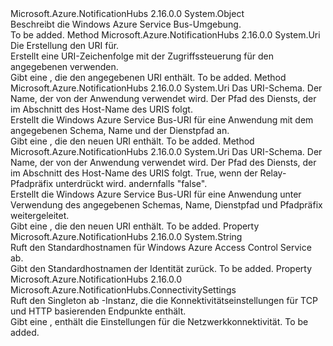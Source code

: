 <Type Name="ServiceBusEnvironment" FullName="Microsoft.Azure.NotificationHubs.ServiceBusEnvironment">
  <TypeSignature Language="C#" Value="public static class ServiceBusEnvironment" />
  <TypeSignature Language="ILAsm" Value=".class public auto ansi abstract sealed beforefieldinit ServiceBusEnvironment extends System.Object" />
  <TypeSignature Language="DocId" Value="T:Microsoft.Azure.NotificationHubs.ServiceBusEnvironment" />
  <TypeSignature Language="VB.NET" Value="Public Class ServiceBusEnvironment" />
  <TypeSignature Language="F#" Value="type ServiceBusEnvironment = class" />
  <AssemblyInfo>
    <AssemblyName>Microsoft.Azure.NotificationHubs</AssemblyName>
    <AssemblyVersion>2.16.0.0</AssemblyVersion>
  </AssemblyInfo>
  <Base>
    <BaseTypeName>System.Object</BaseTypeName>
  </Base>
  <Interfaces />
  <Docs>
    <summary>Beschreibt die Windows Azure Service Bus-Umgebung. </summary>
    <remarks>To be added.</remarks>
  </Docs>
  <Members>
    <Member MemberName="CreateAccessControlUri">
      <MemberSignature Language="C#" Value="public static Uri CreateAccessControlUri (string serviceNamespace);" />
      <MemberSignature Language="ILAsm" Value=".method public static hidebysig class System.Uri CreateAccessControlUri(string serviceNamespace) cil managed" />
      <MemberSignature Language="DocId" Value="M:Microsoft.Azure.NotificationHubs.ServiceBusEnvironment.CreateAccessControlUri(System.String)" />
      <MemberSignature Language="VB.NET" Value="Public Shared Function CreateAccessControlUri (serviceNamespace As String) As Uri" />
      <MemberSignature Language="F#" Value="static member CreateAccessControlUri : string -&gt; Uri" Usage="Microsoft.Azure.NotificationHubs.ServiceBusEnvironment.CreateAccessControlUri serviceNamespace" />
      <MemberType>Method</MemberType>
      <AssemblyInfo>
        <AssemblyName>Microsoft.Azure.NotificationHubs</AssemblyName>
        <AssemblyVersion>2.16.0.0</AssemblyVersion>
      </AssemblyInfo>
      <ReturnValue>
        <ReturnType>System.Uri</ReturnType>
      </ReturnValue>
      <Parameters>
        <Parameter Name="serviceNamespace" Type="System.String" />
      </Parameters>
      <Docs>
        <param name="serviceNamespace">Die Erstellung den URI für.</param>
        <summary>Erstellt eine URI-Zeichenfolge mit der Zugriffssteuerung für den angegebenen verwenden.</summary>
        <returns>Gibt eine <see cref="T:System.Uri" /> , die den angegebenen URI enthält.</returns>
        <remarks>To be added.</remarks>
      </Docs>
    </Member>
    <Member MemberName="CreateServiceUri">
      <MemberSignature Language="C#" Value="public static Uri CreateServiceUri (string scheme, string serviceNamespace, string servicePath);" />
      <MemberSignature Language="ILAsm" Value=".method public static hidebysig class System.Uri CreateServiceUri(string scheme, string serviceNamespace, string servicePath) cil managed" />
      <MemberSignature Language="DocId" Value="M:Microsoft.Azure.NotificationHubs.ServiceBusEnvironment.CreateServiceUri(System.String,System.String,System.String)" />
      <MemberSignature Language="VB.NET" Value="Public Shared Function CreateServiceUri (scheme As String, serviceNamespace As String, servicePath As String) As Uri" />
      <MemberSignature Language="F#" Value="static member CreateServiceUri : string * string * string -&gt; Uri" Usage="Microsoft.Azure.NotificationHubs.ServiceBusEnvironment.CreateServiceUri (scheme, serviceNamespace, servicePath)" />
      <MemberType>Method</MemberType>
      <AssemblyInfo>
        <AssemblyName>Microsoft.Azure.NotificationHubs</AssemblyName>
        <AssemblyVersion>2.16.0.0</AssemblyVersion>
      </AssemblyInfo>
      <ReturnValue>
        <ReturnType>System.Uri</ReturnType>
      </ReturnValue>
      <Parameters>
        <Parameter Name="scheme" Type="System.String" />
        <Parameter Name="serviceNamespace" Type="System.String" />
        <Parameter Name="servicePath" Type="System.String" />
      </Parameters>
      <Docs>
        <param name="scheme">Das URI-Schema.</param>
        <param name="serviceNamespace">Der Name, der von der Anwendung verwendet wird.</param>
        <param name="servicePath">Der Pfad des Diensts, der im Abschnitt des Host-Name des URIS folgt.</param>
        <summary>Erstellt die Windows Azure Service Bus-URI für eine Anwendung mit dem angegebenen Schema, Name und der Dienstpfad an.</summary>
        <returns>Gibt eine <see cref="T:System.Uri" /> , die den neuen URI enthält.</returns>
        <remarks>To be added.</remarks>
      </Docs>
    </Member>
    <Member MemberName="CreateServiceUri">
      <MemberSignature Language="C#" Value="public static Uri CreateServiceUri (string scheme, string serviceNamespace, string servicePath, bool suppressRelayPathPrefix);" />
      <MemberSignature Language="ILAsm" Value=".method public static hidebysig class System.Uri CreateServiceUri(string scheme, string serviceNamespace, string servicePath, bool suppressRelayPathPrefix) cil managed" />
      <MemberSignature Language="DocId" Value="M:Microsoft.Azure.NotificationHubs.ServiceBusEnvironment.CreateServiceUri(System.String,System.String,System.String,System.Boolean)" />
      <MemberSignature Language="VB.NET" Value="Public Shared Function CreateServiceUri (scheme As String, serviceNamespace As String, servicePath As String, suppressRelayPathPrefix As Boolean) As Uri" />
      <MemberSignature Language="F#" Value="static member CreateServiceUri : string * string * string * bool -&gt; Uri" Usage="Microsoft.Azure.NotificationHubs.ServiceBusEnvironment.CreateServiceUri (scheme, serviceNamespace, servicePath, suppressRelayPathPrefix)" />
      <MemberType>Method</MemberType>
      <AssemblyInfo>
        <AssemblyName>Microsoft.Azure.NotificationHubs</AssemblyName>
        <AssemblyVersion>2.16.0.0</AssemblyVersion>
      </AssemblyInfo>
      <ReturnValue>
        <ReturnType>System.Uri</ReturnType>
      </ReturnValue>
      <Parameters>
        <Parameter Name="scheme" Type="System.String" />
        <Parameter Name="serviceNamespace" Type="System.String" />
        <Parameter Name="servicePath" Type="System.String" />
        <Parameter Name="suppressRelayPathPrefix" Type="System.Boolean" />
      </Parameters>
      <Docs>
        <param name="scheme">Das URI-Schema.</param>
        <param name="serviceNamespace">Der Name, der von der Anwendung verwendet wird.</param>
        <param name="servicePath">Der Pfad des Diensts, der im Abschnitt des Host-Name des URIS folgt.</param>
        <param name="suppressRelayPathPrefix">True, wenn der Relay-Pfadpräfix unterdrückt wird. andernfalls "false".</param>
        <summary>Erstellt die Windows Azure Service Bus-URI für eine Anwendung unter Verwendung des angegebenen Schemas, Name, Dienstpfad und Pfadpräfix weitergeleitet.</summary>
        <returns>Gibt eine <see cref="T:System.Uri" /> , die den neuen URI enthält.</returns>
        <remarks>To be added.</remarks>
      </Docs>
    </Member>
    <Member MemberName="DefaultIdentityHostName">
      <MemberSignature Language="C#" Value="public static string DefaultIdentityHostName { get; }" />
      <MemberSignature Language="ILAsm" Value=".property string DefaultIdentityHostName" />
      <MemberSignature Language="DocId" Value="P:Microsoft.Azure.NotificationHubs.ServiceBusEnvironment.DefaultIdentityHostName" />
      <MemberSignature Language="VB.NET" Value="Public Shared ReadOnly Property DefaultIdentityHostName As String" />
      <MemberSignature Language="F#" Value="member this.DefaultIdentityHostName : string" Usage="Microsoft.Azure.NotificationHubs.ServiceBusEnvironment.DefaultIdentityHostName" />
      <MemberType>Property</MemberType>
      <AssemblyInfo>
        <AssemblyName>Microsoft.Azure.NotificationHubs</AssemblyName>
        <AssemblyVersion>2.16.0.0</AssemblyVersion>
      </AssemblyInfo>
      <ReturnValue>
        <ReturnType>System.String</ReturnType>
      </ReturnValue>
      <Docs>
        <summary>Ruft den Standardhostnamen für Windows Azure Access Control Service ab.</summary>
        <value>Gibt den Standardhostnamen der Identität zurück. </value>
        <remarks>To be added.</remarks>
      </Docs>
    </Member>
    <Member MemberName="SystemConnectivity">
      <MemberSignature Language="C#" Value="public static Microsoft.Azure.NotificationHubs.ConnectivitySettings SystemConnectivity { get; }" />
      <MemberSignature Language="ILAsm" Value=".property class Microsoft.Azure.NotificationHubs.ConnectivitySettings SystemConnectivity" />
      <MemberSignature Language="DocId" Value="P:Microsoft.Azure.NotificationHubs.ServiceBusEnvironment.SystemConnectivity" />
      <MemberSignature Language="VB.NET" Value="Public Shared ReadOnly Property SystemConnectivity As ConnectivitySettings" />
      <MemberSignature Language="F#" Value="member this.SystemConnectivity : Microsoft.Azure.NotificationHubs.ConnectivitySettings" Usage="Microsoft.Azure.NotificationHubs.ServiceBusEnvironment.SystemConnectivity" />
      <MemberType>Property</MemberType>
      <AssemblyInfo>
        <AssemblyName>Microsoft.Azure.NotificationHubs</AssemblyName>
        <AssemblyVersion>2.16.0.0</AssemblyVersion>
      </AssemblyInfo>
      <ReturnValue>
        <ReturnType>Microsoft.Azure.NotificationHubs.ConnectivitySettings</ReturnType>
      </ReturnValue>
      <Docs>
        <summary>Ruft den Singleton ab <see cref="T:Microsoft.Azure.NotificationHubs.ConnectivitySettings" /> -Instanz, die die Konnektivitätseinstellungen für TCP und HTTP basierenden Endpunkte enthält.</summary>
        <value>Gibt eine <see cref="T:Microsoft.Azure.NotificationHubs.ConnectivitySettings" /> , enthält die Einstellungen für die Netzwerkkonnektivität.</value>
        <remarks>To be added.</remarks>
      </Docs>
    </Member>
  </Members>
</Type>